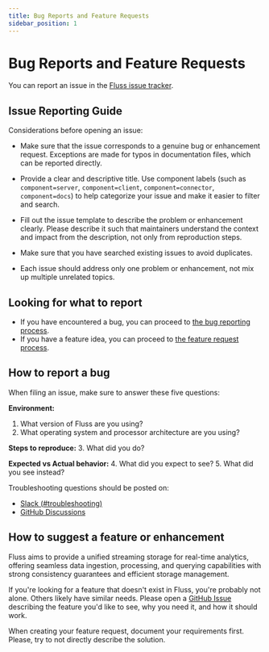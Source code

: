 ```yaml
---
title: Bug Reports and Feature Requests
sidebar_position: 1
---
```


<!--
 Licensed to the Apache Software Foundation (ASF) under one
 or more contributor license agreements.  See the NOTICE file
 distributed with this work for additional information
 regarding copyright ownership.  The ASF licenses this file
 to you under the Apache License, Version 2.0 (the
 "License"); you may not use this file except in compliance
 with the License.  You may obtain a copy of the License at

      http://www.apache.org/licenses/LICENSE-2.0

 Unless required by applicable law or agreed to in writing, software
 distributed under the License is distributed on an "AS IS" BASIS,
 WITHOUT WARRANTIES OR CONDITIONS OF ANY KIND, either express or implied.
 See the License for the specific language governing permissions and
 limitations under the License.
-->

# Bug Reports and Feature Requests

You can report an issue in the [Fluss issue tracker](https://github.com/alibaba/fluss/issues).

## Issue Reporting Guide

Considerations before opening an issue:

- Make sure that the issue corresponds to a genuine bug or enhancement request. Exceptions are made for typos in documentation files, which can be reported directly.

- Provide a clear and descriptive title. Use component labels (such as `component=server`, `component=client`, `component=connector`, `component=docs`) to help categorize your issue and make it easier to filter and search.

- Fill out the issue template to describe the problem or enhancement clearly. Please describe it such that maintainers understand the context and impact from the description, not only from reproduction steps.

- Make sure that you have searched existing issues to avoid duplicates.

- Each issue should address only one problem or enhancement, not mix up multiple unrelated topics.

## Looking for what to report

- If you have encountered a bug, you can proceed to [the bug reporting process](https://github.com/alibaba/fluss/issues/new?template=bug.yml).
- If you have a feature idea, you can proceed to [the feature request process](https://github.com/alibaba/fluss/issues/new?template=feature.yml).

## How to report a bug

When filing an issue, make sure to answer these five questions:

**Environment:**
1. What version of Fluss are you using?
2. What operating system and processor architecture are you using?

**Steps to reproduce:**
3. What did you do?

**Expected vs Actual behavior:**
4. What did you expect to see?
5. What did you see instead?

Troubleshooting questions should be posted on:
* [Slack (#troubleshooting)](https://join.slack.com/t/fluss-hq/shared_invite/zt-33wlna581-QAooAiCmnYboJS8D_JUcYw)
* [GitHub Discussions](https://github.com/alibaba/fluss/discussions)

## How to suggest a feature or enhancement

Fluss aims to provide a unified streaming storage for real-time analytics, offering seamless data ingestion, processing, and querying capabilities with strong consistency guarantees and efficient storage management.

If you're looking for a feature that doesn't exist in Fluss, you're probably not alone. Others likely have similar needs. Please open a [GitHub Issue](https://github.com/alibaba/fluss/issues/new) describing the feature you'd like to see, why you need it, and how it should work.

When creating your feature request, document your requirements first. Please, try to not directly describe the solution.